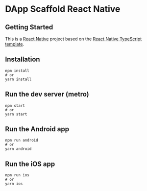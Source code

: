 # DApp Scaffold React Native

## Getting Started

This is a [React Native](https://reactnative.dev) project based on the [React Native TypeScript template](https://github.com/react-native-community/react-native-template-typescript).

## Installation

```shell
npm install
# or
yarn install
```

## Run the dev server (metro)

```
npm start
# or 
yarn start
```

## Run the Android app

```
npm run android
# or 
yarn android
```

## Run the iOS app

```
npm run ios
# or 
yarn ios
```



